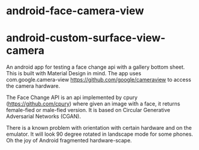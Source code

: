 # android-face-camera-view

# android-custom-surface-view-camera
An android app for testing a face change api with a gallery bottom sheet. This is built with Material Design in mind. The app uses com.google.camera-view https://github.com/google/cameraview to access the camera hardware. 

The Face Change API is an api implemented by cpury (https://github.com/cpury) where given an image with a face, it returns
female-fied or male-fied version. It is based on Circular Generative Adversarial Networks (CGAN).

There is a known problem with orientation with certain hardware and on the emulator. It will look 90 degree rotated in landscape mode for some phones. Oh the joy of Android fragmented hardware-scape.
